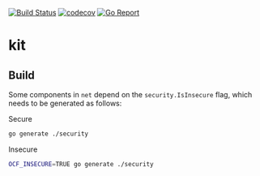 [![Build Status](https://travis-ci.com/go-ocf/kit.svg?branch=master)](https://travis-ci.com/go-ocf/kit)
[![codecov](https://codecov.io/gh/go-ocf/kit/branch/master/graph/badge.svg)](https://codecov.io/gh/go-ocf/kit)
[![Go Report](https://goreportcard.com/badge/github.com/go-ocf/kit)](https://goreportcard.com/report/github.com/go-ocf/kit)

# kit


## Build

Some components in `net` depend on the `security.IsInsecure` flag, which needs to be generated as follows:

Secure
```sh
go generate ./security
```

Insecure
```sh
OCF_INSECURE=TRUE go generate ./security
```
